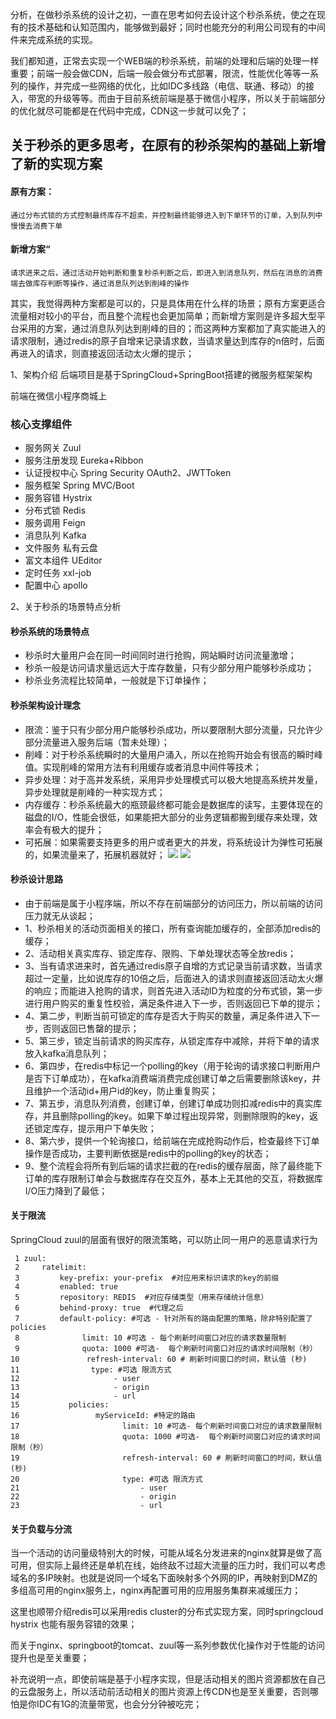 分析，在做秒杀系统的设计之初，一直在思考如何去设计这个秒杀系统，使之在现有的技术基础和认知范围内，能够做到最好；同时也能充分的利用公司现有的中间件来完成系统的实现。

我们都知道，正常去实现一个WEB端的秒杀系统，前端的处理和后端的处理一样重要；前端一般会做CDN，后端一般会做分布式部署，限流，性能优化等等一系列的操作，并完成一些网络的优化，比如IDC多线路（电信、联通、移动）的接入，带宽的升级等等。而由于目前系统前端是基于微信小程序，所以关于前端部分的优化就尽可能都是在代码中完成，CDN这一步就可以免了；

## 关于秒杀的更多思考，在原有的秒杀架构的基础上新增了新的实现方案
#### 原有方案：
    通过分布式锁的方式控制最终库存不超卖，并控制最终能够进入到下单环节的订单，入到队列中慢慢去消费下单
#### 新增方案“
    请求进来之后，通过活动开始判断和重复秒杀判断之后，即进入到消息队列，然后在消息的消费端去做库存判断等操作，通过消息队列达到削峰的操作
    
  其实，我觉得两种方案都是可以的，只是具体用在什么样的场景；原有方案更适合流量相对较小的平台，而且整个流程也会更加简单；而新增方案则是许多超大型平台采用的方案，通过消息队列达到削峰的目的；而这两种方案都加了真实能进入的请求限制，通过redis的原子自增来记录请求数，当请求量达到库存的n倍时，后面再进入的请求，则直接返回活动太火爆的提示；

1、架构介绍
后端项目是基于SpringCloud+SpringBoot搭建的微服务框架架构

前端在微信小程序商城上

### 核心支撑组件
- 服务网关 Zuul
- 服务注册发现 Eureka+Ribbon
- 认证授权中心 Spring Security OAuth2、JWTToken
- 服务框架 Spring MVC/Boot
- 服务容错 Hystrix
- 分布式锁 Redis
- 服务调用 Feign
- 消息队列 Kafka
- 文件服务 私有云盘
- 富文本组件 UEditor
- 定时任务 xxl-job
- 配置中心 apollo

2、关于秒杀的场景特点分析
#### 秒杀系统的场景特点
- 秒杀时大量用户会在同一时间同时进行抢购，网站瞬时访问流量激增；
- 秒杀一般是访问请求量远远大于库存数量，只有少部分用户能够秒杀成功；
- 秒杀业务流程比较简单，一般就是下订单操作；

 

#### 秒杀架构设计理念
- 限流：鉴于只有少部分用户能够秒杀成功，所以要限制大部分流量，只允许少部分流量进入服务后端（暂未处理）；
- 削峰：对于秒杀系统瞬时的大量用户涌入，所以在抢购开始会有很高的瞬时峰值。实现削峰的常用方法有利用缓存或者消息中间件等技术；
- 异步处理：对于高并发系统，采用异步处理模式可以极大地提高系统并发量，异步处理就是削峰的一种实现方式；
- 内存缓存：秒杀系统最大的瓶颈最终都可能会是数据库的读写，主要体现在的磁盘的I/O，性能会很低，如果能把大部分的业务逻辑都搬到缓存来处理，效率会有极大的提升；
- 可拓展：如果需要支持更多的用户或者更大的并发，将系统设计为弹性可拓展的，如果流量来了，拓展机器就好；
![](https://images.gitbook.cn/000e5870-f837-11e8-93b4-2733009a7ae5)
![](https://images.gitbook.cn/086b0040-f837-11e8-93b4-2733009a7ae5)
 

#### 秒杀设计思路
- 由于前端是属于小程序端，所以不存在前端部分的访问压力，所以前端的访问压力就无从谈起；
- 1、秒杀相关的活动页面相关的接口，所有查询能加缓存的，全部添加redis的缓存；
- 2、活动相关真实库存、锁定库存、限购、下单处理状态等全放redis；
- 3、当有请求进来时，首先通过redis原子自增的方式记录当前请求数，当请求超过一定量，比如说库存的10倍之后，后面进入的请求则直接返回活动太火爆的响应；而能进入抢购的请求，则首先进入活动ID为粒度的分布式锁，第一步进行用户购买的重复性校验，满足条件进入下一步，否则返回已下单的提示；
- 4、第二步，判断当前可锁定的库存是否大于购买的数量，满足条件进入下一步，否则返回已售罄的提示；
- 5、第三步，锁定当前请求的购买库存，从锁定库存中减除，并将下单的请求放入kafka消息队列；
- 6、第四步，在redis中标记一个polling的key（用于轮询的请求接口判断用户是否下订单成功），在kafka消费端消费完成创建订单之后需要删除该key，并且维护一个活动id+用户id的key，防止重复购买；
- 7、第五步，消息队列消费，创建订单，创建订单成功则扣减redis中的真实库存，并且删除polling的key。如果下单过程出现异常，则删除限购的key，返还锁定库存，提示用户下单失败；
- 8、第六步，提供一个轮询接口，给前端在完成抢购动作后，检查最终下订单操作是否成功，主要判断依据是redis中的polling的key的状态；
- 9、整个流程会将所有到后端的请求拦截的在redis的缓存层面，除了最终能下订单的库存限制订单会与数据库存在交互外，基本上无其他的交互，将数据库I/O压力降到了最低；

 

#### 关于限流

SpringCloud zuul的层面有很好的限流策略，可以防止同一用户的恶意请求行为
```
 1 zuul:
 2     ratelimit:
 3         key-prefix: your-prefix  #对应用来标识请求的key的前缀
 4         enabled: true
 5         repository: REDIS  #对应存储类型（用来存储统计信息）
 6         behind-proxy: true  #代理之后
 7         default-policy: #可选 - 针对所有的路由配置的策略，除非特别配置了policies
 8              limit: 10 #可选 - 每个刷新时间窗口对应的请求数量限制
 9              quota: 1000 #可选-  每个刷新时间窗口对应的请求时间限制（秒）
10               refresh-interval: 60 # 刷新时间窗口的时间，默认值 (秒)
11                type: #可选 限流方式
12                     - user
13                     - origin
14                     - url
15           policies:
16                 myServiceId: #特定的路由
17                       limit: 10 #可选- 每个刷新时间窗口对应的请求数量限制
18                       quota: 1000 #可选-  每个刷新时间窗口对应的请求时间限制（秒）
19                       refresh-interval: 60 # 刷新时间窗口的时间，默认值 (秒)
20                       type: #可选 限流方式
21                           - user
22                           - origin
23                           - url
```

#### 关于负载与分流

当一个活动的访问量级特别大的时候，可能从域名分发进来的nginx就算是做了高可用，但实际上最终还是单机在线，始终敌不过超大流量的压力时，我们可以考虑域名的多IP映射。也就是说同一个域名下面映射多个外网的IP，再映射到DMZ的多组高可用的nginx服务上，nginx再配置可用的应用服务集群来减缓压力；

这里也顺带介绍redis可以采用redis cluster的分布式实现方案，同时springcloud hystrix 也能有服务容错的效果；

而关于nginx、springboot的tomcat、zuul等一系列参数优化操作对于性能的访问提升也是至关重要；

补充说明一点，即使前端是基于小程序实现，但是活动相关的图片资源都放在自己的云盘服务上，所以活动前活动相关的图片资源上传CDN也是至关重要，否则哪怕是你IDC有1G的流量带宽，也会分分钟被吃完；
